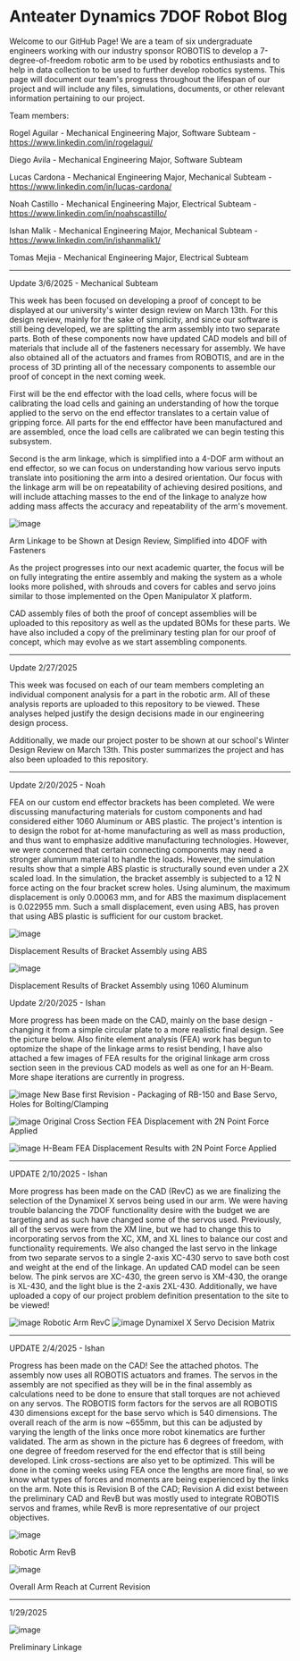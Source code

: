 # Anteater Dynamics 7DOF Robot Blog

Welcome to our GitHub Page! We are a team of six undergraduate engineers working with our industry sponsor ROBOTIS to develop a 
7-degree-of-freedom robotic arm to be used by robotics enthusiasts and to help in data collection to be used to 
further develop robotics systems. This page will document our team's progress throughout the lifespan of our project
and will include any files, simulations, documents, or other relevant information pertaining to our project.

Team members:

Rogel Aguilar - Mechanical Engineering Major, Software Subteam - https://www.linkedin.com/in/rogelagui/

Diego Avila - Mechanical Engineering Major, Software Subteam

Lucas Cardona - Mechanical Engineering Major, Mechanical Subteam - https://www.linkedin.com/in/lucas-cardona/

Noah Castillo - Mechanical Engineering Major, Electrical Subteam - https://www.linkedin.com/in/noahscastillo/

Ishan Malik - Mechanical Engineering Major, Mechanical Subteam - https://www.linkedin.com/in/ishanmalik1/

Tomas Mejia - Mechanical Engineering Major, Electrical Subteam 

----------------------------------------------------------------------------------------------------------------------------------
Update 3/6/2025 - Mechanical Subteam

This week has been focused on developing a proof of concept to be displayed at our university's winter design review on March 13th. 
For this design review, mainly for the sake of simplicity, and since our software is still being developed, we are splitting the arm assembly
into two separate parts. Both of these components now have updated CAD models and bill of materials that include all of the fasteners
necessary for assembly. We have also obtained all of the actuators and frames from ROBOTIS, and are in the process of 3D printing
all of the necessary components to assemble our proof of concept in the next coming week.

First will be the end effector with the load cells, where focus will be calibrating the load cells and
gaining an understanding of how the torque applied to the servo on the end effector translates to a certain value of gripping force. All
parts for the end efffector have been manufactured and are assembled, once the load cells are calibrated we can begin testing this subsystem.

Second is the arm linkage, which is simplified into a 4-DOF arm without an end effector, so we can focus on understanding how 
various servo inputs translate into positioning the arm into a desired orientation. Our focus with the linkage arm will be on
repeatability of achieving desired positions, and will include attaching masses to the end of the linkage to analyze how
adding mass affects the accuracy and repeatability of the arm's movement. 

![image](https://github.com/user-attachments/assets/1224bcf8-1750-441b-bcb7-43ab0829c4ce)

Arm Linkage to be Shown at Design Review, Simplified into 4DOF with Fasteners

As the project progresses into our next academic quarter, the focus will be on fully integrating the entire assembly and making the
system as a whole looks more polished, with shrouds and covers for cables and servo joins similar to those implemented on the 
Open Manipulator X platform.

CAD assembly files of both the proof of concept assemblies will be uploaded to this repository as well as the updated BOMs for these parts.
We have also included a copy of the preliminary testing plan for our proof of concept, which may evolve as we start assembling components.

----------------------------------------------------------------------------------------------------------------------------------
Update 2/27/2025

This week was focused on each of our team members completing an individual component analysis for a part in the robotic arm.
All of these analysis reports are uploaded to this repository to be viewed. These analyses helped justify the design decisions
made in our engineering design process.

Additionally, we made our project poster to be shown at our school's Winter Design Review on March 13th. This poster
summarizes the project and has also been uploaded to this repository.

----------------------------------------------------------------------------------------------------------------------------------

Update 2/20/2025 - Noah

FEA on our custom end effector brackets has been completed. We were discussing manufacturing materials for custom components and had considered either 1060 Aluminum or ABS plastic. The project's intention is to design the robot for at-home manufacturing as well as mass production, and thus want to emphasize additive manufacturing technologies. However, we were concerned that certain connecting components may need a stronger aluminum material to handle the loads. However, the simulation results show that a simple ABS plastic is structurally sound even under a 2X scaled load. In the simulation, the bracket assembly is subjected to a 12 N force acting on the four bracket screw holes. Using aluminum, the maximum displacement is only 0.00063 mm, and for ABS the maximum displacement is 0.022955 mm. Such a small displacement, even using ABS, has proven that using ABS plastic is sufficient for our custom bracket.

![image](https://github.com/user-attachments/assets/60c3b263-fe6d-4e85-9054-56020f516c4a)

Displacement Results of Bracket Assembly using ABS

![image](https://github.com/user-attachments/assets/fdde9bb3-f93c-4a47-a646-2ab9a32d5dcc)

Displacement Results of Bracket Assembly using 1060 Aluminum



Update 2/20/2025 - Ishan

More progress has been made on the CAD, mainly on the base design - changing it from a simple circular plate to a more realistic
final design. See the picture below. Also finite element analysis (FEA) work has begun to optomize the shape of the linkage arms to
resist bending, I have also attached a few images of FEA results for the original linkage arm cross section seen in the previous
CAD models as well as one for an H-Beam. More shape iterations are currently in progress.

![image](https://github.com/user-attachments/assets/08d850e3-d082-4446-bb39-771a2fc63d10)
New Base first Revision - Packaging of RB-150 and Base Servo, Holes for Bolting/Clamping

![image](https://github.com/user-attachments/assets/1798d9d4-c846-47d8-9939-0e955c9f081e)
Original Cross Section FEA Displacement with 2N Point Force Applied

![image](https://github.com/user-attachments/assets/c0dae856-4a53-4b73-aecc-f96dd9aa1642)
H-Beam FEA Displacement Results with 2N Point Force Applied 

----------------------------------------------------------------------------------------------------------------------------------

UPDATE 2/10/2025 - Ishan

More progress has been made on the CAD (RevC) as we are finalizing the selection of the Dynamixel X servos being used in our arm. 
We were having trouble balancing the 7DOF functionality desire with the budget we are targeting and as such have changed some of the
servos used. Previously, all of the servos were from the XM line, but we had to change this to incorporating servos from the 
XC, XM, and XL lines to balance our cost and functionality requirements. We also changed the last servo in the linkage from two
separate servos to a single 2-axis XC-430 servo to save both cost and weight at the end of the linkage. An updated CAD model can
be seen below. The pink servos are XC-430, the green servo is XM-430, the orange is XL-430, and the light blue is the 2-axis 2XL-430.
Additionally, we have uploaded a copy of our project problem definition presentation to the site to be viewed!

![image](https://github.com/user-attachments/assets/4f914cf7-e202-4953-8d55-91a6a3bd2d4a)
Robotic Arm RevC
![image](https://github.com/user-attachments/assets/797dac44-ca3c-487c-af4b-aa5b8782c256)
Dynamixel X Servo Decision Matrix



----------------------------------------------------------------------------------------------------------------------------------
UPDATE 2/4/2025 - Ishan

Progress has been made on the CAD! See the attached photos. The assembly now uses all ROBOTIS actuators and frames.
The servos in the assembly are not specified as they will be in the final assembly as calculations need to be done to ensure
that stall torques are not achieved on any servos. The ROBOTIS form factors for the servos are all ROBOTIS 430 dimensions except for the base 
servo which is 540 dimensions. The overall reach of the arm is now ~655mm, but this can be adjusted by varying the length of the links 
once more robot kinematics are further validated. The arm as shown in the picture has 6 degrees of freedom, with one degree of
freedom reserved for the end effector that is still being developed. Link cross-sections are also yet to be optimized. This
will be done in the coming weeks using FEA once the lengths are more final, so we know what types of forces and moments are 
being experienced by the links on the arm. Note this is Revision B of the CAD; Revision A did exist between the preliminary CAD
and RevB but was mostly used to integrate ROBOTIS servos and frames, while RevB is more representative of our project objectives.

![image](https://github.com/user-attachments/assets/3b2c168e-9bb8-4743-acd5-a539ca30f30f)

Robotic Arm RevB

![image](https://github.com/user-attachments/assets/de68abb7-bbc5-42ca-8475-54eb8ce5b5d1)

Overall Arm Reach at Current Revision

----------------------------------------------------------------------------------------------------------------------------------

1/29/2025

![image](https://github.com/user-attachments/assets/662b1808-5397-41b4-819f-1123b2ad2507)

Preliminary Linkage






